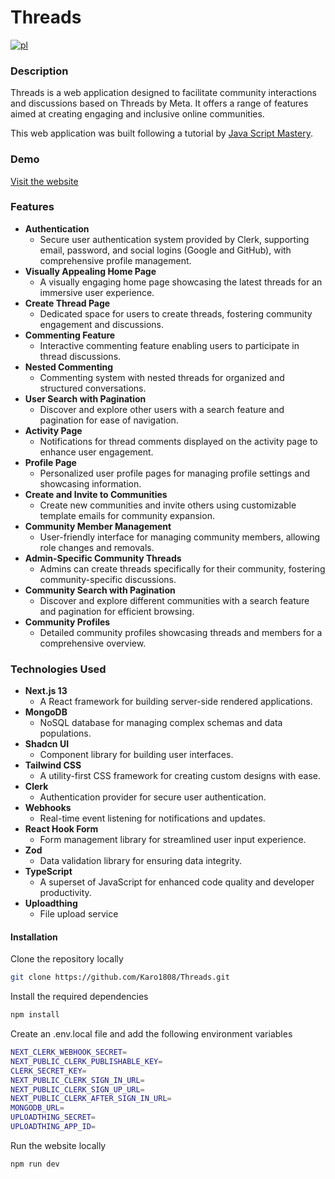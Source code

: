 # Threads 

[![pl](https://img.shields.io/badge/lang-pl-red.svg)](https://github.com/Karo1808/Threads/blob/main/README.pl.md)

### Description

Threads is a web application designed to facilitate community interactions and discussions based on Threads by Meta. It offers a range of features aimed at creating engaging and inclusive online communities.

This web application was built following a tutorial by [Java Script Mastery](https://www.youtube.com/watch?v=O5cmLDVTgAs).

### Demo

[Visit the website](https://threads-app-karo.vercel.app/)

### Features

- **Authentication**
  - Secure user authentication system provided by Clerk, supporting email, password, and social logins (Google and GitHub), with comprehensive profile management.
- **Visually Appealing Home Page**
  - A visually engaging home page showcasing the latest threads for an immersive user experience.
- **Create Thread Page**
  - Dedicated space for users to create threads, fostering community engagement and discussions.
- **Commenting Feature**
  - Interactive commenting feature enabling users to participate in thread discussions.
- **Nested Commenting**
  - Commenting system with nested threads for organized and structured conversations.
- **User Search with Pagination**
  - Discover and explore other users with a search feature and pagination for ease of navigation.
- **Activity Page**
  - Notifications for thread comments displayed on the activity page to enhance user engagement.
- **Profile Page**
  - Personalized user profile pages for managing profile settings and showcasing information.
- **Create and Invite to Communities**
  - Create new communities and invite others using customizable template emails for community expansion.
- **Community Member Management**
  - User-friendly interface for managing community members, allowing role changes and removals.
- **Admin-Specific Community Threads**
  - Admins can create threads specifically for their community, fostering community-specific discussions.
- **Community Search with Pagination**
  - Discover and explore different communities with a search feature and pagination for efficient browsing.
- **Community Profiles**
  - Detailed community profiles showcasing threads and members for a comprehensive overview.

### Technologies Used

- **Next.js 13**
  - A React framework for building server-side rendered applications.
- **MongoDB**
  - NoSQL database for managing complex schemas and data populations.
- **Shadcn UI**
  - Component library for building user interfaces.
- **Tailwind CSS**
  - A utility-first CSS framework for creating custom designs with ease.
- **Clerk**
  - Authentication provider for secure user authentication.
- **Webhooks**
  - Real-time event listening for notifications and updates.
- **React Hook Form**
  - Form management library for streamlined user input experience.
- **Zod**
  - Data validation library for ensuring data integrity.
- **TypeScript**
  - A superset of JavaScript for enhanced code quality and developer productivity.
- **Uploadthing**
  - File upload service

#### Installation

Clone the repository locally

```bash
git clone https://github.com/Karo1808/Threads.git
```

Install the required dependencies

```bash
npm install
```

Create an .env.local file and add the following environment variables

```bash
NEXT_CLERK_WEBHOOK_SECRET=
NEXT_PUBLIC_CLERK_PUBLISHABLE_KEY=
CLERK_SECRET_KEY=
NEXT_PUBLIC_CLERK_SIGN_IN_URL=
NEXT_PUBLIC_CLERK_SIGN_UP_URL=
NEXT_PUBLIC_CLERK_AFTER_SIGN_IN_URL=
MONGODB_URL=
UPLOADTHING_SECRET=
UPLOADTHING_APP_ID=
```

Run the website locally

```bash
npm run dev
```
